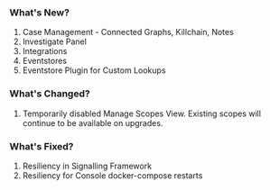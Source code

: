 
### What's New?
1. Case Management - Connected Graphs, Killchain, Notes
2. Investigate Panel
3. Integrations
4. Eventstores
5. Eventstore Plugin for Custom Lookups

### What's Changed?
1. Temporarily disabled Manage Scopes View. Existing scopes will continue to be available on upgrades.

### What's Fixed?
1. Resiliency in Signalling Framework
2. Resiliency for Console docker-compose restarts
